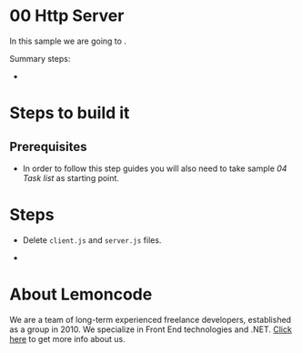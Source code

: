 # 00 Http Server

In this sample we are going to .

Summary steps:

-

# Steps to build it

## Prerequisites

- In order to follow this step guides you will also need to take sample _04 Task list_ as starting point.

# Steps

- Delete `client.js` and `server.js` files.

-

# About Lemoncode

We are a team of long-term experienced freelance developers, established as a group in 2010.
We specialize in Front End technologies and .NET. [Click here](http://lemoncode.net/services/en/#en-home) to get more info about us.
